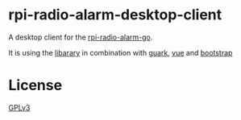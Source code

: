 # rpi-radio-alarm-desktop-client

A desktop client for the [rpi-radio-alarm-go](https://github.com/bb4L/rpi-radio-alarm-go).

It is using the [libarary](https://github.com/bb4L/rpi-radio-alarm-go-library) in combination with [guark](https://github.com/guark/guark), [vue](https://vuejs.org/) and [bootstrap](https://getbootstrap.com/)


# License
[GPLv3](LICENSE)